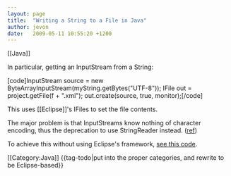 ```yaml
---
layout: page
title:  "Writing a String to a File in Java"
author: jevon
date:   2009-05-11 10:55:20 +1200
---
```


[[Java]]

In particular, getting an InputStream from a String:

[code]InputStream source = new ByteArrayInputStream(myString.getBytes("UTF-8")); 
IFile out = project.getFile(f + ".xml");
out.create(source, true, monitor);[/code]

This uses [[Eclipse]]'s IFiles to set the file contents.

The major problem is that InputStreams know nothing of character encoding, thus the deprecation to use StringReader instead. (<a href="http://www.velocityreviews.com/forums/t137011-stringreader-vs-stringbufferinputstream.html">ref</a>)

To achieve this without using Eclipse's framework, <a href="http://code.google.com/p/iaml/source/browse/trunk/org.openiaml.model.tests/src/org/openiaml/model/tests/XmlTestCase.java?spec=svn676&r=676#285">see this code</a>.

[[Category:Java]]
{{tag-todo|put into the proper categories, and rewrite to be Eclipse-based}}